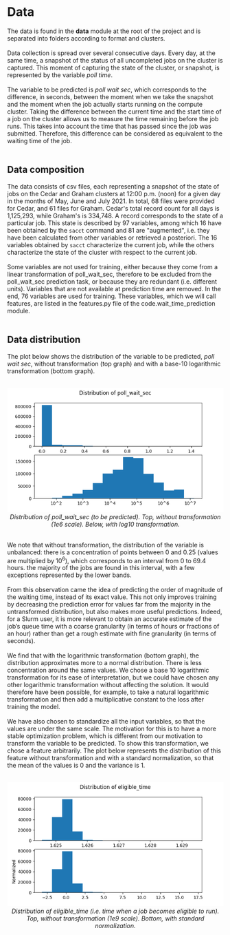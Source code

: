 # Data

The data is found in the **data** module at the root of the project and is separated into folders according to format and clusters.
<br><br>
Data collection is spread over several consecutive days. Every day, at the same time, a snapshot of the status of all uncompleted jobs on the cluster is captured. This moment of capturing the state of the cluster, or snapshot, is represented by the variable _poll time_.
<br><br>
The variable to be predicted is _poll wait sec_, which corresponds to the difference, in seconds, between the moment when we take the snapshot and the moment when the job actually starts running on the compute cluster. Taking the difference between the current time and the start time of a job on the cluster allows us to measure the time remaining before the job runs. This takes into account the time that has passed since the job was submitted. Therefore, this difference can be considered as equivalent to the waiting time of the job.
<br><br>

## Data composition

The data consists of csv files, each representing a snapshot of the state of jobs on the Cedar and Graham clusters at 12:00 p.m. (noon) for a given day in the months of May, June and July 2021. In total, 68 files were provided for Cedar, and 61 files for Graham. Cedar's total record count for all days is 1,125,293, while Graham's is 334,748. A record corresponds to the state of a particular job. This state is described by 97 variables, among which 16 have been obtained by the `sacct` command and 81 are "augmented", i.e. they have been calculated from other variables or retrieved a posteriori. The 16 variables obtained by `sacct` characterize the current job, while the others characterize the state of the cluster with respect to the current job.
<br><br>
Some variables are not used for training, either because they come from a linear transformation of poll_wait_sec, therefore to be excluded from the poll_wait_sec prediction task, or because they are redundant (i.e. different units). Variables that are not available at prediction time are removed. In the end, 76 variables are used for training. These variables, which we will call features, are listed in the features.py file of the code.wait_time_prediction module.
<br><br>

## Data distribution
The plot below shows the distribution of the variable to be predicted, _poll wait sec_, without transformation (top graph) and with a base-10 logarithmic transformation (bottom graph). 
<br><br>

<p align="center">
  <img src="../results/plots/dist_poll_wait_sec.png">
  <i>Distribution of poll_wait_sec (to be predicted). Top, without transformation (1e6 scale). Below, with log10 transformation.</i>
</p>

<br>
We note that without transformation, the distribution of the variable is unbalanced: there is a concentration of points between 0 and 0.25 (values ​​are multiplied by 10<sup>6</sup>), which corresponds to an interval from 0 to 69.4 hours. the majority of the jobs are found in this interval, with a few exceptions represented by the lower bands. 
<br><br>
From this observation came the idea of ​​predicting the order of magnitude of the waiting time, instead of its exact value. This not only improves training by decreasing the prediction error for values ​​far from the majority in the untransformed distribution, but also makes more useful predictions. Indeed, for a Slurm user, it is more relevant to obtain an accurate estimate of the job’s queue time with a coarse granularity (in terms of hours or fractions of an hour) rather than get a rough estimate with fine granularity (in terms of seconds).
<br><br>
We find that with the logarithmic transformation (bottom graph), the distribution approximates more to a normal distribution. There is less concentration around the same values. We chose a base 10 logarithmic transformation for its ease of interpretation, but we could have chosen any other logarithmic transformation without affecting the solution. It would therefore have been possible, for example, to take a natural logarithmic transformation and then add a multiplicative constant to the loss after training the model.
<br><br>
We have also chosen to standardize all the input variables, so that the values ​​are under the same scale. The motivation for this is to have a more stable optimization problem, which is different from our motivation to transform the variable to be predicted. To show this transformation, we chose a feature arbitrarily. The plot below represents the distribution of this feature without transformation and with a standard normalization, so that the mean of the values ​​is 0 and the variance is 1.
<br><br>

<p align="center">
  <img src="../results/plots/dist_eligible_time.png">
  <i>Distribution of eligible_time (i.e. time when a job becomes eligible to run). Top, without transformation (1e9 scale). Bottom, with standard normalization.</i>
</p>

<br>